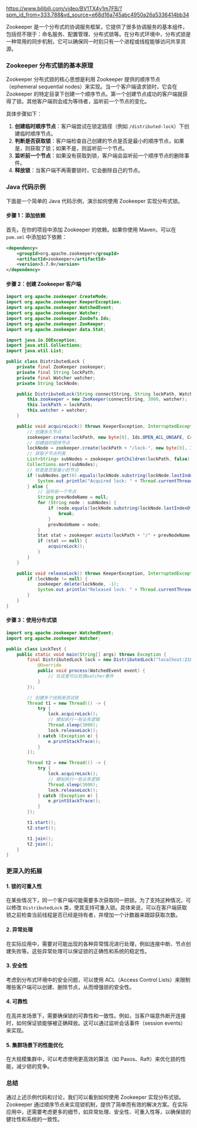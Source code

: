 https://www.bilibili.com/video/BV1TX4y1m7FB/?spm_id_from=333.788&vd_source=e68d16a745abc4950a26a5336414bb34

Zookeeper 是一个分布式的协调服务框架，它提供了很多协调服务的基本组件，包括但不限于：命名服务、配置管理、分布式锁等。在分布式环境中，分布式锁是一种常用的同步机制，它可以确保同一时刻只有一个进程或线程能够访问共享资源。

### Zookeeper 分布式锁的基本原理

Zookeeper 分布式锁的核心思想是利用 Zookeeper 提供的顺序节点（ephemeral sequential nodes）来实现。当一个客户端请求锁时，它会在 Zookeeper 的特定目录下创建一个顺序节点。第一个创建节点成功的客户端就获得了锁。其他客户端则会成为等待者，监听前一个节点的变化。

具体步骤如下：

1. **创建临时顺序节点**：客户端尝试在锁定路径（例如 `/distributed-lock`）下创建临时顺序节点。
2. **判断是否获取锁**：客户端检查自己创建的节点是否是最小的顺序节点，如果是，则获取了锁；如果不是，则监听前一个节点。
3. **监听前一个节点**：如果没有获取到锁，客户端会监听前一个顺序节点的删除事件。
4. **释放锁**：当客户端不再需要锁时，它会删除自己的节点。

### Java 代码示例

下面是一个简单的 Java 代码示例，演示如何使用 Zookeeper 实现分布式锁。

#### 步骤 1：添加依赖

首先，在你的项目中添加 Zookeeper 的依赖。如果你使用 Maven，可以在 `pom.xml` 中添加如下依赖：

```xml
<dependency>
    <groupId>org.apache.zookeeper</groupId>
    <artifactId>zookeeper</artifactId>
    <version>3.7.0</version>
</dependency>
```

#### 步骤 2：创建 Zookeeper 客户端

```java
import org.apache.zookeeper.CreateMode;
import org.apache.zookeeper.KeeperException;
import org.apache.zookeeper.WatchedEvent;
import org.apache.zookeeper.Watcher;
import org.apache.zookeeper.ZooDefs.Ids;
import org.apache.zookeeper.ZooKeeper;
import org.apache.zookeeper.data.Stat;

import java.io.IOException;
import java.util.Collections;
import java.util.List;

public class DistributedLock {
    private final ZooKeeper zookeeper;
    private final String lockPath;
    private final Watcher watcher;
    private String lockNode;

    public DistributedLock(String connectString, String lockPath, Watcher watcher) throws IOException {
        this.zookeeper = new ZooKeeper(connectString, 3000, watcher);
        this.lockPath = lockPath;
        this.watcher = watcher;
    }

    public void acquireLock() throws KeeperException, InterruptedException {
        // 创建永久节点
        zookeeper.create(lockPath, new byte[0], Ids.OPEN_ACL_UNSAFE, CreateMode.PERSISTENT);
        // 创建临时顺序节点
        lockNode = zookeeper.create(lockPath + "/lock-", new byte[0], Ids.OPEN_ACL_UNSAFE, CreateMode.EPHEMERAL_SEQUENTIAL);
        // 获取子节点列表
        List<String> subNodes = zookeeper.getChildren(lockPath, false);
        Collections.sort(subNodes);
        // 检查是否是最小的节点
        if (subNodes.get(0).equals(lockNode.substring(lockNode.lastIndexOf("/") + 1))) {
            System.out.println("Acquired lock: " + Thread.currentThread().getName());
        } else {
            // 监听前一个节点
            String prevNodeName = null;
            for (String node : subNodes) {
                if (node.equals(lockNode.substring(lockNode.lastIndexOf("/") + 1))) {
                    break;
                }
                prevNodeName = node;
            }
            Stat stat = zookeeper.exists(lockPath + "/" + prevNodeName, true);
            if (stat == null) {
                acquireLock();
            }
        }
    }

    public void releaseLock() throws KeeperException, InterruptedException {
        if (lockNode != null) {
            zookeeper.delete(lockNode, -1);
            System.out.println("Released lock: " + Thread.currentThread().getName());
        }
    }
}
```

#### 步骤 3：使用分布式锁

```java
import org.apache.zookeeper.WatchedEvent;
import org.apache.zookeeper.Watcher;

public class LockTest {
    public static void main(String[] args) throws Exception {
        final DistributedLock lock = new DistributedLock("localhost:2181", "/distributed-lock", new Watcher() {
            @Override
            public void process(WatchedEvent event) {
                // 在这里可以处理watcher事件
            }
        });

        // 创建多个线程来测试锁
        Thread t1 = new Thread(() -> {
            try {
                lock.acquireLock();
                // 模拟执行一些业务逻辑
                Thread.sleep(3000);
                lock.releaseLock();
            } catch (Exception e) {
                e.printStackTrace();
            }
        });

        Thread t2 = new Thread(() -> {
            try {
                lock.acquireLock();
                // 模拟执行一些业务逻辑
                Thread.sleep(3000);
                lock.releaseLock();
            } catch (Exception e) {
                e.printStackTrace();
            }
        });

        t1.start();
        t2.start();

        t1.join();
        t2.join();
    }
}
```

### 更深入的拓展

#### 1. 锁的可重入性

在某些情况下，同一个客户端可能需要多次获取同一把锁。为了支持这种情况，可以修改 `DistributedLock` 类，使其支持可重入锁。具体来说，可以在客户端获取锁之前检查当前线程是否已经是持有者，并增加一个计数器来跟踪获取次数。

#### 2. 异常处理

在实际应用中，需要对可能出现的各种异常情况进行处理，例如连接中断、节点创建失败等。这些异常处理可以保证锁的正确性和系统的稳定性。

#### 3. 安全性

考虑到分布式环境中的安全问题，可以使用 ACL（Access Control Lists）来限制哪些客户端可以创建、删除节点，从而增强锁的安全性。

#### 4. 可靠性

在高并发场景下，需要确保锁的可靠性和一致性。例如，当客户端意外断开连接时，如何保证锁能够被正确释放。这可以通过监听会话事件（session events）来实现。

#### 5. 集群场景下的性能优化

在大规模集群中，可以考虑使用更高效的算法（如 Paxos、Raft）来优化锁的性能，减少锁的竞争。

### 总结

通过上述示例代码和讨论，我们可以看到如何使用 Zookeeper 实现分布式锁。Zookeeper 通过顺序节点来实现锁机制，提供了简单而有效的解决方案。在实际应用中，还需要考虑更多的细节，如异常处理、安全性、可重入性等，以确保锁的健壮性和系统的一致性。
